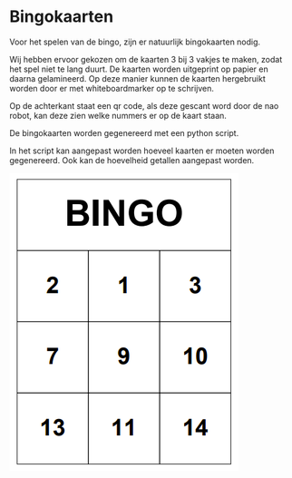 # Bingokaarten

Voor het spelen van de bingo, zijn er natuurlijk bingokaarten nodig.

Wij hebben ervoor gekozen om de kaarten 3 bij 3 vakjes te maken, zodat het spel niet te lang duurt.
De kaarten worden uitgeprint op papier en daarna gelamineerd. Op deze manier kunnen de kaarten hergebruikt worden door er met whiteboardmarker op te schrijven.

Op de achterkant staat een qr code, als deze gescant word door de nao robot, kan deze zien welke nummers er op de kaart staan.

De bingokaarten worden gegenereerd met een python script.

In het script kan aangepast worden hoeveel kaarten er moeten worden gegenereerd. Ook kan de hoevelheid getallen aangepast worden.

![alt text](bingokaart.png)